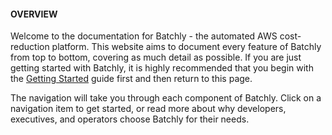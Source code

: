 #### OVERVIEW

Welcome to the documentation for Batchly - the automated AWS cost-reduction platform. This website aims to document every feature of Batchly from top to bottom, covering as much detail as possible. If you are just getting started with Batchly, it is highly recommended that you begin with the [Getting Started](http://www.batchly.net/support/user-guide/getting-started/index.html) guide first and then return to this page.

The navigation will take you through each component of Batchly. Click on a navigation item to get started, or read more about why developers, executives, and operators choose Batchly for their needs.